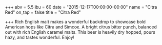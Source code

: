 +++
abv = 5.5
ibu = 60
date = "2015-12-17T00:00:00-00:00"
name = "Citra Red"
on_tap = false
title = "Citra Red"

+++
Rich English malt makes a wonderful backdrop to showcase bold American hops like Citra and Simcoe. A bright citrus bitter punch, balanced out with rich English caramel malts. This beer is heavily dry hopped, pours hazy, and tastes wonderful. Enjoy!